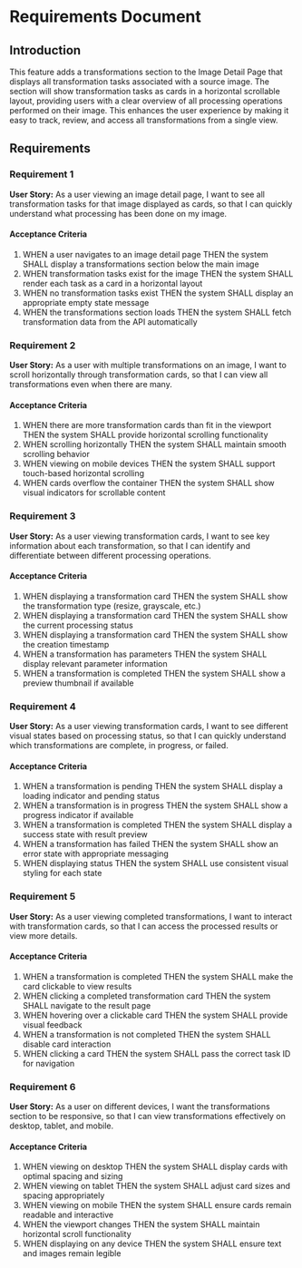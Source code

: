 # Requirements Document

## Introduction

This feature adds a transformations section to the Image Detail Page that displays all transformation tasks associated with a source image. The section will show transformation tasks as cards in a horizontal scrollable layout, providing users with a clear overview of all processing operations performed on their image. This enhances the user experience by making it easy to track, review, and access all transformations from a single view.

## Requirements

### Requirement 1

**User Story:** As a user viewing an image detail page, I want to see all transformation tasks for that image displayed as cards, so that I can quickly understand what processing has been done on my image.

#### Acceptance Criteria

1. WHEN a user navigates to an image detail page THEN the system SHALL display a transformations section below the main image
2. WHEN transformation tasks exist for the image THEN the system SHALL render each task as a card in a horizontal layout
3. WHEN no transformation tasks exist THEN the system SHALL display an appropriate empty state message
4. WHEN the transformations section loads THEN the system SHALL fetch transformation data from the API automatically

### Requirement 2

**User Story:** As a user with multiple transformations on an image, I want to scroll horizontally through transformation cards, so that I can view all transformations even when there are many.

#### Acceptance Criteria

1. WHEN there are more transformation cards than fit in the viewport THEN the system SHALL provide horizontal scrolling functionality
2. WHEN scrolling horizontally THEN the system SHALL maintain smooth scrolling behavior
3. WHEN viewing on mobile devices THEN the system SHALL support touch-based horizontal scrolling
4. WHEN cards overflow the container THEN the system SHALL show visual indicators for scrollable content

### Requirement 3

**User Story:** As a user viewing transformation cards, I want to see key information about each transformation, so that I can identify and differentiate between different processing operations.

#### Acceptance Criteria

1. WHEN displaying a transformation card THEN the system SHALL show the transformation type (resize, grayscale, etc.)
2. WHEN displaying a transformation card THEN the system SHALL show the current processing status
3. WHEN displaying a transformation card THEN the system SHALL show the creation timestamp
4. WHEN a transformation has parameters THEN the system SHALL display relevant parameter information
5. WHEN a transformation is completed THEN the system SHALL show a preview thumbnail if available

### Requirement 4

**User Story:** As a user viewing transformation cards, I want to see different visual states based on processing status, so that I can quickly understand which transformations are complete, in progress, or failed.

#### Acceptance Criteria

1. WHEN a transformation is pending THEN the system SHALL display a loading indicator and pending status
2. WHEN a transformation is in progress THEN the system SHALL show a progress indicator if available
3. WHEN a transformation is completed THEN the system SHALL display a success state with result preview
4. WHEN a transformation has failed THEN the system SHALL show an error state with appropriate messaging
5. WHEN displaying status THEN the system SHALL use consistent visual styling for each state

### Requirement 5

**User Story:** As a user viewing completed transformations, I want to interact with transformation cards, so that I can access the processed results or view more details.

#### Acceptance Criteria

1. WHEN a transformation is completed THEN the system SHALL make the card clickable to view results
2. WHEN clicking a completed transformation card THEN the system SHALL navigate to the result page
3. WHEN hovering over a clickable card THEN the system SHALL provide visual feedback
4. WHEN a transformation is not completed THEN the system SHALL disable card interaction
5. WHEN clicking a card THEN the system SHALL pass the correct task ID for navigation

### Requirement 6

**User Story:** As a user on different devices, I want the transformations section to be responsive, so that I can view transformations effectively on desktop, tablet, and mobile.

#### Acceptance Criteria

1. WHEN viewing on desktop THEN the system SHALL display cards with optimal spacing and sizing
2. WHEN viewing on tablet THEN the system SHALL adjust card sizes and spacing appropriately
3. WHEN viewing on mobile THEN the system SHALL ensure cards remain readable and interactive
4. WHEN the viewport changes THEN the system SHALL maintain horizontal scroll functionality
5. WHEN displaying on any device THEN the system SHALL ensure text and images remain legible
